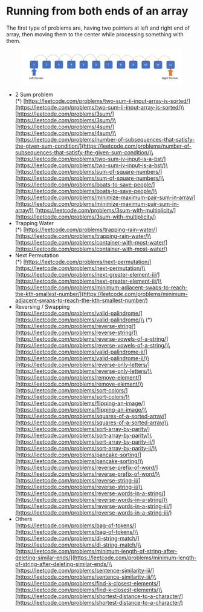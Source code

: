 # Running from both ends of an array

The first type of problems are, having two pointers at left and right end of array, then moving them to the center while processing something with them.

<figure><img src="../../.gitbook/assets/image (52).png" alt=""><figcaption></figcaption></figure>

* 2 Sum problem\
  (\*) [https://leetcode.com/problems/two-sum-ii-input-array-is-sorted/](https://leetcode.com/problems/two-sum-ii-input-array-is-sorted/)\
  [https://leetcode.com/problems/3sum/](https://leetcode.com/problems/3sum/)\
  [https://leetcode.com/problems/4sum/](https://leetcode.com/problems/4sum/)\
  [https://leetcode.com/problems/number-of-subsequences-that-satisfy-the-given-sum-condition/](https://leetcode.com/problems/number-of-subsequences-that-satisfy-the-given-sum-condition/)\
  [https://leetcode.com/problems/two-sum-iv-input-is-a-bst/](https://leetcode.com/problems/two-sum-iv-input-is-a-bst/)\
  [https://leetcode.com/problems/sum-of-square-numbers/](https://leetcode.com/problems/sum-of-square-numbers/)\
  [https://leetcode.com/problems/boats-to-save-people/](https://leetcode.com/problems/boats-to-save-people/)\
  [https://leetcode.com/problems/minimize-maximum-pair-sum-in-array/](https://leetcode.com/problems/minimize-maximum-pair-sum-in-array/)\
  [https://leetcode.com/problems/3sum-with-multiplicity/](https://leetcode.com/problems/3sum-with-multiplicity/)
* Trapping Water\
  (\*) [https://leetcode.com/problems/trapping-rain-water/](https://leetcode.com/problems/trapping-rain-water/)\
  [https://leetcode.com/problems/container-with-most-water/](https://leetcode.com/problems/container-with-most-water/)
* Next Permutation\
  (\*) [https://leetcode.com/problems/next-permutation/](https://leetcode.com/problems/next-permutation/)\
  [https://leetcode.com/problems/next-greater-element-iii/](https://leetcode.com/problems/next-greater-element-iii/)\
  [https://leetcode.com/problems/minimum-adjacent-swaps-to-reach-the-kth-smallest-number/](https://leetcode.com/problems/minimum-adjacent-swaps-to-reach-the-kth-smallest-number/)
* Reversing / Swapping\
  [https://leetcode.com/problems/valid-palindrome/](https://leetcode.com/problems/valid-palindrome/)\
  (\*) [https://leetcode.com/problems/reverse-string/](https://leetcode.com/problems/reverse-string/)\
  [https://leetcode.com/problems/reverse-vowels-of-a-string/](https://leetcode.com/problems/reverse-vowels-of-a-string/)\
  [https://leetcode.com/problems/valid-palindrome-ii/](https://leetcode.com/problems/valid-palindrome-ii/)\
  [https://leetcode.com/problems/reverse-only-letters/](https://leetcode.com/problems/reverse-only-letters/)\
  [https://leetcode.com/problems/remove-element/](https://leetcode.com/problems/remove-element/)\
  [https://leetcode.com/problems/sort-colors/](https://leetcode.com/problems/sort-colors/)\
  [https://leetcode.com/problems/flipping-an-image/](https://leetcode.com/problems/flipping-an-image/)\
  [https://leetcode.com/problems/squares-of-a-sorted-array/](https://leetcode.com/problems/squares-of-a-sorted-array/)\
  [https://leetcode.com/problems/sort-array-by-parity/](https://leetcode.com/problems/sort-array-by-parity/)\
  [https://leetcode.com/problems/sort-array-by-parity-ii/](https://leetcode.com/problems/sort-array-by-parity-ii/)\
  [https://leetcode.com/problems/pancake-sorting/](https://leetcode.com/problems/pancake-sorting/)\
  [https://leetcode.com/problems/reverse-prefix-of-word/](https://leetcode.com/problems/reverse-prefix-of-word/)\
  [https://leetcode.com/problems/reverse-string-ii/](https://leetcode.com/problems/reverse-string-ii/)\
  [https://leetcode.com/problems/reverse-words-in-a-string/](https://leetcode.com/problems/reverse-words-in-a-string/)\
  [https://leetcode.com/problems/reverse-words-in-a-string-iii/](https://leetcode.com/problems/reverse-words-in-a-string-iii/)
* Others\
  [https://leetcode.com/problems/bag-of-tokens/](https://leetcode.com/problems/bag-of-tokens/)\
  [https://leetcode.com/problems/di-string-match/](https://leetcode.com/problems/di-string-match/)\
  [https://leetcode.com/problems/minimum-length-of-string-after-deleting-similar-ends/](https://leetcode.com/problems/minimum-length-of-string-after-deleting-similar-ends/)\
  [https://leetcode.com/problems/sentence-similarity-iii/](https://leetcode.com/problems/sentence-similarity-iii/)\
  [https://leetcode.com/problems/find-k-closest-elements/](https://leetcode.com/problems/find-k-closest-elements/)\
  [https://leetcode.com/problems/shortest-distance-to-a-character/](https://leetcode.com/problems/shortest-distance-to-a-character/)
